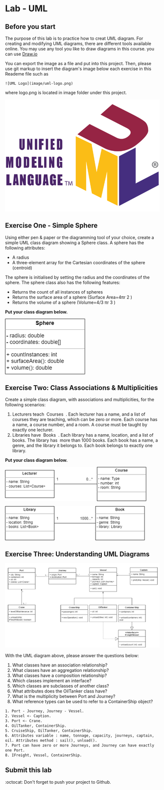 Lab - UML
==========

Before you start
----------
The purpose of this lab is to practice how to creat UML diagram.
For creating and modifying UML diagrams, there are different tools available online. You may use any tool you like to draw diagrams in this course. you can use [Draw.io](https://www.draw.io/​)

You can export the image as a file and put into this project. Then, please use git markup to insert the diagram's image below each exercise in this Reademe file such as 

```
![UML Logo](image/uml-logo.png)
```
 where logo.png is located in image folder under this project.

![UML Logo](image/uml-logo.png)


Exercise One - Simple Sphere
--------------------
Using either pen & paper or the diagramming tool of your choice, create a simple UML class
diagram showing a Sphere class. A sphere has the following attributes:
- A radius
- A three-element array for the Cartesian coordinates of the sphere (centroid)

The sphere is initialised by setting the radius and the coordinates of the sphere. The sphere class also has the following features:

- Returns the count of all instances of spheres
- Returns the surface area of a sphere (Surface Area=4πr​ 2​ )
- Returns the volume of a sphere (Volume=4/3 πr​ 3​ )

**Put your class diagram below.**

![Sphere Class Diagram](image/sphere-diagram.png)

Exercise Two: Class Associations & Multiplicities
-----------------------------
Create a simple class diagram, with associations and multiplicities, for the following
scenarios:
1. Lecturers teach ​ Courses ​ . Each lecturer has a name, and a list of courses they are
teaching, which can be zero or more. Each course has a name, a course number,
and a room. A course must be taught by exactly one lecturer.
2. Libraries have ​ Books ​ . Each library has a name, location, and a list of books. The
library has ​ more than 1000 books. Each book has a name, a genre, and the library it
belongs to. Each book belongs to exactly one library.

**Put your class diagram below.**

![Lecturer Class Diagram](image/lecturer-diagram.png)


![Library Class Diagram](image/library-diagram.png)

Exercise Three: Understanding UML Diagrams
------------------------------
![Exercise3](image/exercise3.png)


With the UML diagram above, please answer the questions below:
1. What classes have an association relationship?
2. What classes have an aggregation relationship?
3. What classes have a composition relationship?
4. Which classes implement an interface?
5. Which classes are subclasses of another class?
6. What attributes does the OilTanker class have?
7. What is the multiplicity between Port and Journey?
8. What reference types can be used to refer to a ContainerShip object?


```
1. Port - Journey, Journey - Vessel.
2. Vessel <- Caption.
3. Port <- Crane.
4. OilTanker, ContainerShip.
5. CruiseShip, OilTanker, ContainerShip.
6. Attributes variable : name, tonnage, capacity, journeys, captain, oil. Attributes method : sail(), unload().
7. Port can have zero or more Journeys, and Journey can have exactly one Port.
8. IFreight, Vessel, ContainerShip.
```

Submit this lab
------------------
:octocat: Don't forget to push your project to Github. 

